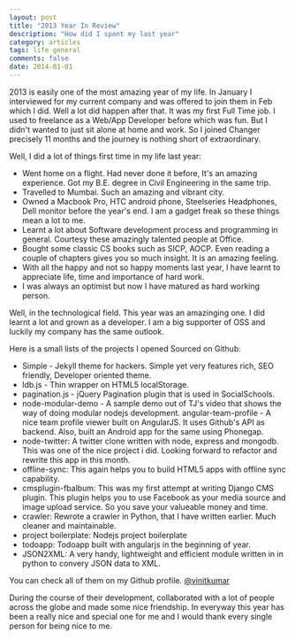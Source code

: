 ```yaml
---
layout: post
title: "2013 Year In Review"
description: "How did I spent my last year"
category: articles
tags: life general
comments: false
date: 2014-01-01
---
```


2013 is easily one of the most amazing year of my life. In January I
interviewed for my current company and was offered to join them in Feb
which I did. Well a lot did happen after that. It was my first Full Time
job. I used to freelance as a Web/App Developer before which was fun.
But I didn't wanted to just sit alone at home and work. So I joined
Changer precisely 11 months and the journey is nothing short of
extraordinary.

Well, I did a lot of things first time in my life last year:

- Went home on a flight. Had never done it before, It's an amazing
 experience. Got my B.E. degree in Civil Engineering in the same trip.
- Travelled to Mumbai. Such an amazing and vibrant city. 
- Owned a Macbook Pro, HTC android phone, Steelseries Headphones, Dell
monitor before the year's end. I am a gadget freak so these things mean
a lot to me.
- Learnt a lot about Software development process and programming in
general. Courtesy these amazingly talented people at Office.
- Bought some classic CS books such as SICP, AOCP. Even reading a couple
of chapters gives you so much insight. It is an amazing feeling.
- With all the happy and not so happy moments last year, I have learnt
to appreciate life, time and importance of hard work.
- I was always an optimist but now I have matured as hard working
 person.

Well, in the technological field. This year was an amazinging one. I did
learnt a lot and grown as a developer. I am a big supporter of OSS
and luckily my company has the same outlook.

Here is a small lists of the projects I opened Sourced on Github:

- Simple - Jekyll theme for hackers. Simple yet very features rich, SEO
friendly, Developer oriented theme.  
- ldb.js - Thin wrapper on HTML5 localStorage.
- pagination.js - jQuery Pagination plugin that is used in SocialSchools.
- node-modular-demo	- A sample demo out of TJ's video that shows the way
of doing modular nodejs development.
angular-team-profile - A nice team profile viewer built on AngularJS. It
uses Github's API as backend. Also, built an Android app for the same
using Phonegap.
- node-twitter: A twitter clone written with node, express and mongodb.
This was one of the nice project i did. Looking forward to refactor and
rewrite this app in this month.
- offline-sync: This again helps you to build HTML5 apps with offline
sync capability. 
- cmsplugin-fbalbum: This was my first attempt at writing Django CMS
plugin. This plugin helps you to use Facebook as your media source and
image upload service. So you save your valueable money and time.
- crawler: Rewrote a crawler in Python, that I have written earlier.
Much cleaner and maintainable.
- project boilerplate: Nodejs project boilerplate
- todoapp: Todoapp built with angularjs in the beginning of year. 
- JSON2XML: A very handy, lightweight and efficient module written in
in python to convery JSON data to XML.


You can check all of them on my Github profile.
[@vinitkumar](http://github.com/vinitkumar)

During the course of their development, collaborated with a lot of
people across the globe and made some nice friendship. In everyway this
year has been a really nice and special one for me and I would thank
every single person for being nice to me.


